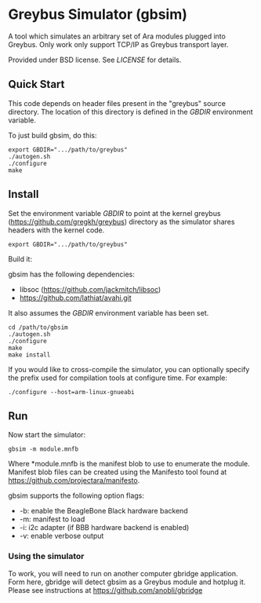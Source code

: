<!-- This file uses Github Flavored Markdown (GFM) format. -->

# Greybus Simulator (gbsim)

A tool which simulates an arbitrary set
of Ara modules plugged into Greybus.
Only work only support TCP/IP as Greybus transport layer.

Provided under BSD license. See *LICENSE* for details.

## Quick Start

This code depends on header files present in the "greybus" source
directory.  The location of this directory is defined in the *GBDIR*
environment variable.

To just build gbsim, do this:
```
export GBDIR=".../path/to/greybus"
./autogen.sh
./configure
make
```

## Install

Set the environment variable *GBDIR* to point at the kernel greybus
(https://github.com/gregkh/greybus) directory as the simulator shares
headers with the kernel code.

`export GBDIR=".../path/to/greybus"`

Build it:

gbsim has the following dependencies:

* libsoc (https://github.com/jackmitch/libsoc)
* https://github.com/lathiat/avahi.git

It also assumes the *GBDIR* environment variable has been set.
```
cd /path/to/gbsim
./autogen.sh
./configure
make
make install
```

If you would like to cross-compile the simulator, you can optionally
specify the prefix used for compilation tools at configure time.
For example:
```
./configure --host=arm-linux-gnueabi
```
## Run

Now start the simulator:

```
gbsim -m module.mnfb
```

Where *module.mnfb is the manifest blob to use to
enumerate the module.
Manifest blob files can be created using the Manifesto tool
found at https://github.com/projectara/manifesto.

gbsim supports the following option flags:

* -b: enable the BeagleBone Black hardware backend
* -m: manifest to load
* -i: i2c adapter (if BBB hardware backend is enabled)
* -v: enable verbose output

### Using the simulator

To work, you will need to run on another computer gbridge application.
Form here, gbridge will detect gbsim as a Greybus module and hotplug it.
Please see instructions at https://github.com/anobli/gbridge

